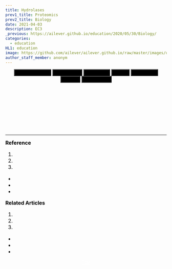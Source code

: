 ```yaml
---
title: Hydrolases
prev1_title: Proteomics
prev2_title: Biology
date: 2021-04-03
description: EC3 
_previous: https://ailever.github.io/education/2020/05/30/Biology/
categories:
  - education
HL1: education
image: https://github.com/ailever/ailever.github.io/raw/master/images/unsplash/gray_Biology.png
author_staff_member: anonym
---
```


<!-- Top Block -->
<div align="center" class="top_btn_box">
  <button class="top_btn" style="background-color:black;" type="button" onclick="location.href='https://ailever.github.io/education/2021/04/03/_BIO-prt-en-enzyme-ec1-oxidoreductases/'">Oxidoreductases</button>
  <button class="top_btn" style="background-color:black;" type="button" onclick="location.href='https://ailever.github.io/education/2021/04/03/_BIO-prt-en-enzyme-ec2-transferases/'">Transferases</button>
  <button class="top_btn" style="background-color:black;" type="button" onclick="location.href='https://ailever.github.io/education/2021/04/03/_BIO-prt-en-enzyme-ec3-hydrolases/'">Hydrolases</button>
  <button class="top_btn" style="background-color:black;" type="button" onclick="location.href='https://ailever.github.io/education/2021/04/03/_BIO-prt-en-enzyme-ec4-lyases/'">Lyases</button>
  <button class="top_btn" style="background-color:black;" type="button" onclick="location.href='https://ailever.github.io/education/2021/04/03/_BIO-prt-en-enzyme-ec5-isomerases/'">Isomerases</button>
  <button class="top_btn" style="background-color:black;" type="button" onclick="location.href='https://ailever.github.io/education/2021/04/03/_BIO-prt-en-enzyme-ec6-ligases/'">Ligases</button>
  <button class="top_btn" style="background-color:black;" type="button" onclick="location.href='https://ailever.github.io/education/2021/04/03/_BIO-prt-en-enzyme-ec7-translocases/'">Translocases</button>  
</div><br>
<!-- Top Block -->

<!-- Content Block -->
<div align="left" style="font-size:medium;font-weight:normal;color:black;background-color:unset;">　<br><br></div>
<div align="left" style="font-size:medium;font-weight:normal;color:black;background-color:unset;">　<br><br></div>
<div align="left" style="font-size:medium;font-weight:normal;color:black;background-color:unset;">　<br><br></div>
<!-- Content Block -->

---

<!-- Reference Block -->
<div align="left" style="font-size:medium;font-weight:normal;color:black;background-color:unset;">
<b id='REF'>Reference</b>
<ol>
  <li><a href="#"></a></li>
  <li><a href="#"></a></li>
  <li><a href="#"></a></li>
</ol>
<ul>
  <li><a href="#"></a></li>
  <li><a href="#"></a></li>
  <li><a href="#"></a></li>
</ul>
</div>
<!-- Reference Block -->

<!-- Article Block -->
<div align="left" style="font-size:medium;font-weight:normal;color:black;background-color:unset;">
<b id='ART'>Related Articles</b>
<ol>
  <li><a href="#"></a></li>
  <li><a href="#"></a></li>
  <li><a href="#"></a></li>
</ol>
<ul>
  <li><a href="#"></a></li>
  <li><a href="#"></a></li>
  <li><a href="#"></a></li>
</ul>
</div>
<!-- Article Block -->

<!-- Bottom Block -->
<div align="center" class="bottom_btn_box">
  <span class="bottom_btn"><a href="https://github.com/ailever/ailever.github.io/blob/master/_posts/education/2021-04-03-_BIO-prt-en-enzyme-ec3-hydrolases.md" target="_blank" style="color:white">Edit</a></span>
</div>
<!-- Bottom Block -->

<!-- Notice
# Mathematical Expression
- outline : $  $
- inline  : $$  $$

# Default Div Tag
- align : left, right, center
- font-size : xx-small, x-small, small, medium, large, x-large, xx-large
- font-weight : normal, bold
- color : red, orange, yellow, green, cyan, blue, purple, pink, white, gray, brown
- background-color : red, orange, yellow, green, cyan, blue, purple, pink, white, gray, brown

# Html Ref
- color code : https://htmlcolorcodes.com/
- tags : https://www.w3schools.com/tags/default.asp
- attributes : https://www.w3schools.com/tags/ref_attributes.asp
Notice -->


